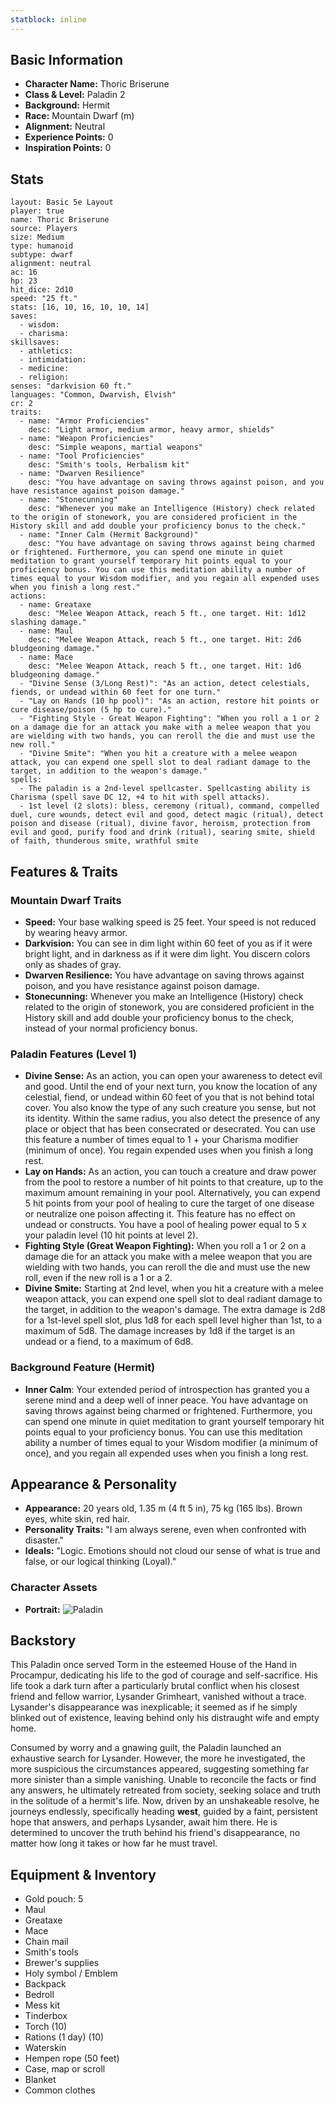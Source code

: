 ```yaml
---
statblock: inline
---
```


## Basic Information

- **Character Name:** Thoric Briserune
- **Class & Level:** Paladin 2
- **Background:** Hermit
- **Race:** Mountain Dwarf (m)
- **Alignment:** Neutral
- **Experience Points:** 0
- **Inspiration Points:** 0

## Stats
```statblock
layout: Basic 5e Layout
player: true
name: Thoric Briserune
source: Players
size: Medium
type: humanoid
subtype: dwarf
alignment: neutral
ac: 16
hp: 23
hit_dice: 2d10
speed: "25 ft."
stats: [16, 10, 16, 10, 10, 14]
saves:
  - wisdom: ­
  - charisma: ­
skillsaves:
  - athletics: ­
  - intimidation: ­
  - medicine: ­
  - religion: ­
senses: "darkvision 60 ft."
languages: "Common, Dwarvish, Elvish"
cr: 2
traits:
  - name: "Armor Proficiencies"
    desc: "Light armor, medium armor, heavy armor, shields"
  - name: "Weapon Proficiencies"
    desc: "Simple weapons, martial weapons"
  - name: "Tool Proficiencies"
    desc: "Smith's tools, Herbalism kit"
  - name: "Dwarven Resilience"
    desc: "You have advantage on saving throws against poison, and you have resistance against poison damage."
  - name: "Stonecunning"
    desc: "Whenever you make an Intelligence (History) check related to the origin of stonework, you are considered proficient in the History skill and add double your proficiency bonus to the check."
  - name: "Inner Calm (Hermit Background)"
    desc: "You have advantage on saving throws against being charmed or frightened. Furthermore, you can spend one minute in quiet meditation to grant yourself temporary hit points equal to your proficiency bonus. You can use this meditation ability a number of times equal to your Wisdom modifier, and you regain all expended uses when you finish a long rest."
actions:
  - name: Greataxe
    desc: "Melee Weapon Attack, reach 5 ft., one target. Hit: 1d12 slashing damage."
  - name: Maul
    desc: "Melee Weapon Attack, reach 5 ft., one target. Hit: 2d6 bludgeoning damage."
  - name: Mace
    desc: "Melee Weapon Attack, reach 5 ft., one target. Hit: 1d6 bludgeoning damage."
  - "Divine Sense (3/Long Rest)": "As an action, detect celestials, fiends, or undead within 60 feet for one turn."
  - "Lay on Hands (10 hp pool)": "As an action, restore hit points or cure disease/poison (5 hp to cure)."
  - "Fighting Style - Great Weapon Fighting": "When you roll a 1 or 2 on a damage die for an attack you make with a melee weapon that you are wielding with two hands, you can reroll the die and must use the new roll."
  - "Divine Smite": "When you hit a creature with a melee weapon attack, you can expend one spell slot to deal radiant damage to the target, in addition to the weapon's damage."
spells:
  - The paladin is a 2nd-level spellcaster. Spellcasting ability is Charisma (spell save DC 12, +4 to hit with spell attacks).
  - 1st level (2 slots): bless, ceremony (ritual), command, compelled duel, cure wounds, detect evil and good, detect magic (ritual), detect poison and disease (ritual), divine favor, heroism, protection from evil and good, purify food and drink (ritual), searing smite, shield of faith, thunderous smite, wrathful smite
```


## Features & Traits

### Mountain Dwarf Traits

- **Speed:** Your base walking speed is 25 feet. Your speed is not reduced by wearing heavy armor.
- **Darkvision:** You can see in dim light within 60 feet of you as if it were bright light, and in darkness as if it were dim light. You discern colors only as shades of gray.
- **Dwarven Resilience:** You have advantage on saving throws against poison, and you have resistance against poison damage.
- **Stonecunning:** Whenever you make an Intelligence (History) check related to the origin of stonework, you are considered proficient in the History skill and add double your proficiency bonus to the check, instead of your normal proficiency bonus.


### Paladin Features (Level 1)

- **Divine Sense:** As an action, you can open your awareness to detect evil and good. Until the end of your next turn, you know the location of any celestial, fiend, or undead within 60 feet of you that is not behind total cover. You also know the type of any such creature you sense, but not its identity. Within the same radius, you also detect the presence of any place or object that has been consecrated or desecrated. You can use this feature a number of times equal to 1 + your Charisma modifier (minimum of once). You regain expended uses when you finish a long rest.
- **Lay on Hands:** As an action, you can touch a creature and draw power from the pool to restore a number of hit points to that creature, up to the maximum amount remaining in your pool. Alternatively, you can expend 5 hit points from your pool of healing to cure the target of one disease or neutralize one poison affecting it. This feature has no effect on undead or constructs. You have a pool of healing power equal to 5 x your paladin level (10 hit points at level 2).
- **Fighting Style (Great Weapon Fighting):** When you roll a 1 or 2 on a damage die for an attack you make with a melee weapon that you are wielding with two hands, you can reroll the die and must use the new roll, even if the new roll is a 1 or a 2.
- **Divine Smite:** Starting at 2nd level, when you hit a creature with a melee weapon attack, you can expend one spell slot to deal radiant damage to the target, in addition to the weapon's damage. The extra damage is 2d8 for a 1st-level spell slot, plus 1d8 for each spell level higher than 1st, to a maximum of 5d8. The damage increases by 1d8 if the target is an undead or a fiend, to a maximum of 6d8.

### Background Feature (Hermit)

- **Inner Calm**: Your extended period of introspection has granted you a serene mind and a deep well of inner peace. You have advantage on saving throws against being charmed or frightened. Furthermore, you can spend one minute in quiet meditation to grant yourself temporary hit points equal to your proficiency bonus. You can use this meditation ability a number of times equal to your Wisdom modifier (a minimum of once), and you regain all expended uses when you finish a long rest.


## Appearance & Personality

- **Appearance:** 20 years old, 1.35 m (4 ft 5 in), 75 kg (165 lbs). Brown eyes, white skin, red hair.
- **Personality Traits:** "I am always serene, even when confronted with disaster."
- **Ideals:** "Logic. Emotions should not cloud our sense of what is true and false, or our logical thinking (Loyal)."

### Character Assets
- **Portrait:** ![Paladin](Thoric%20Briserune.png)


## Backstory

This Paladin once served Torm in the esteemed House of the Hand in Procampur, dedicating his life to the god of courage and self-sacrifice. His life took a dark turn after a particularly brutal conflict when his closest friend and fellow warrior, Lysander Grimheart, vanished without a trace. Lysander's disappearance was inexplicable; it seemed as if he simply blinked out of existence, leaving behind only his distraught wife and empty home.

Consumed by worry and a gnawing guilt, the Paladin launched an exhaustive search for Lysander. However, the more he investigated, the more suspicious the circumstances appeared, suggesting something far more sinister than a simple vanishing. Unable to reconcile the facts or find any answers, he ultimately retreated from society, seeking solace and truth in the solitude of a hermit's life. Now, driven by an unshakeable resolve, he journeys endlessly, specifically heading **west**, guided by a faint, persistent hope that answers, and perhaps Lysander, await him there. He is determined to uncover the truth behind his friend's disappearance, no matter how long it takes or how far he must travel.


## Equipment & Inventory

- Gold pouch: 5
- Maul
- Greataxe
- Mace
- Chain mail
- Smith's tools
- Brewer's supplies
- Holy symbol / Emblem
- Backpack
- Bedroll
- Mess kit
- Tinderbox
- Torch (10)
- Rations (1 day) (10)
- Waterskin
- Hempen rope (50 feet)
- Case, map or scroll
- Blanket
- Common clothes